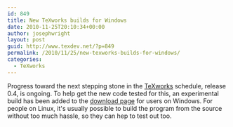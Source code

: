 ```yaml
---
id: 849
title: New TeXworks builds for Windows
date: 2010-11-25T20:10:34+00:00
author: josephwright
layout: post
guid: http://www.texdev.net/?p=849
permalink: /2010/11/25/new-texworks-builds-for-windows/
categories:
  - TeXworks
---
```

Progress toward the next stepping stone in the [TeXworks](https://tug.org/texworks/) schedule, release 0.4, is ongoing. To help get the new code tested for this, an experimental build has been added to the [download page](http://code.google.com/p/texworks/downloads/list) for users on Windows. For people on Linux, it's usually possible to build the program from the source without too much hassle, so they can hep to test out too.
